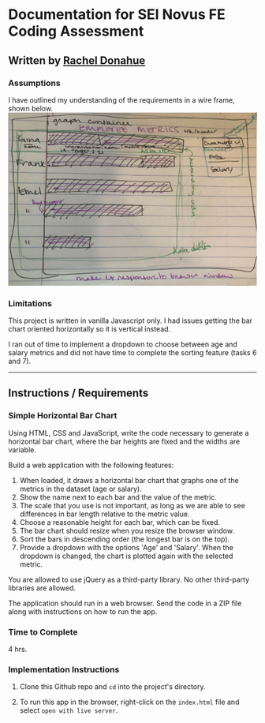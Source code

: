 # Documentation for SEI Novus FE Coding Assessment

## Written by [Rachel Donahue](https://www.linkedin.com/in/rachelmdonahue/)

### Assumptions

I have outlined my understanding of the requirements in a wire frame, shown below.
![Wireframe planning for app](./wireframe.png)

### Limitations

This project is written in vanilla Javascript only.  I had issues getting the bar chart oriented horizontally so it is vertical instead.

I ran out of time to implement a dropdown to choose between age and salary metrics and did not have time to complete the sorting feature (tasks 6 and 7).

---

## Instructions / Requirements

### Simple Horizontal Bar Chart

Using HTML, CSS and JavaScript, write the code necessary to generate a horizontal bar chart, where the bar heights are fixed and the widths are variable.

Build a web application with the following features:

1. When loaded, it draws a horizontal bar chart that graphs one of the metrics in the dataset (age or salary).
2. Show the name next to each bar and the value of the metric.
3. The scale that you use is not important, as long as we are able to see differences in bar length relative to the metric value.
4. Choose a reasonable height for each bar, which can be fixed.
5. The bar chart should resize when you resize the browser window.
6. Sort the bars in descending order (the longest bar is on the top).
7. Provide a dropdown with the options 'Age' and 'Salary'. When the dropdown is changed, the chart is plotted again with the selected metric.

You are allowed to use jQuery as a third-party library. No other third-party libraries are allowed.

The application should run in a web browser. Send the code in a ZIP file along with instructions on how to run the app.

### Time to Complete

4 hrs.

### Implementation Instructions

1. Clone this Github repo and `cd` into the project's directory.

1. To run this app in the browser, right-click on the `index.html` file and select `open with live server`.
